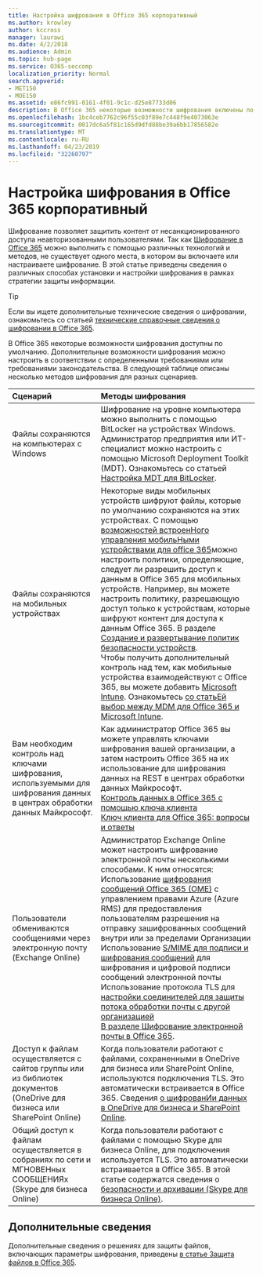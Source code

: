 ```yaml
---
title: Настройка шифрования в Office 365 корпоративный
ms.author: krowley
author: kccross
manager: laurawi
ms.date: 4/2/2018
ms.audience: Admin
ms.topic: hub-page
ms.service: O365-seccomp
localization_priority: Normal
search.appverid:
- MET150
- MOE150
ms.assetid: e86fc991-0161-4f01-9c1c-d25e87733d06
description: В Office 365 некоторые возможности шифрования включены по умолчанию; другие возможности можно настроить в соответствии с определенными требованиями соответствия требованиям или юридическим требованиям.
ms.openlocfilehash: 1bc4ceb7762c96f55c03f89e7c448f9e4073063e
ms.sourcegitcommit: 0017dc6a5f81c165d9dfd88be39a6bb17856582e
ms.translationtype: MT
ms.contentlocale: ru-RU
ms.lasthandoff: 04/23/2019
ms.locfileid: "32260797"
---
```

# <a name="set-up-encryption-in-office-365-enterprise"></a>Настройка шифрования в Office 365 корпоративный

Шифрование позволяет защитить контент от несанкционированного доступа неавторизованными пользователями. Так как [Шифрование в Office 365](encryption.md) можно выполнить с помощью различных технологий и методов, не существует одного места, в котором вы включаете или настраиваете шифрование. В этой статье приведены сведения о различных способах установки и настройки шифрования в рамках стратегии защиты информации.
  
> [!TIP]
> Если вы ищете дополнительные технические сведения о шифровании, ознакомьтесь со статьей [технические справочные сведения о шифровании в Office 365](technical-reference-details-about-encryption.md).
  
В Office 365 некоторые возможности шифрования доступны по умолчанию. Дополнительные возможности шифрования можно настроить в соответствии с определенными требованиями или требованиями законодательства. В следующей таблице описаны несколько методов шифрования для разных сценариев.
  
|**Сценарий**|**Методы шифрования**|
|:-----|:-----|
|Файлы сохраняются на компьютерах с Windows  <br/> |Шифрование на уровне компьютера можно выполнить с помощью BitLocker на устройствах Windows. Администратор предприятия или ИТ-специалист можно настроить с помощью Microsoft Deployment Toolkit (MDT). Ознакомьтесь со статьей [Настройка MDT для BitLocker](https://go.microsoft.com/fwlink/?linkid=849282).  <br/> |
|Файлы сохраняются на мобильных устройствах  <br/> |Некоторые виды мобильных устройств шифруют файлы, которые по умолчанию сохраняются на этих устройствах. С помощью [возможностей встроенНого управления мобильНыми устройствами для office 365](https://support.office.com/article/a1da44e5-7475-4992-be91-9ccec25905b0)можно настроить политики, определяющие, следует ли разрешить доступ к данным в Office 365 для мобильных устройств. Например, вы можете настроить политику, разрешающую доступ только к устройствам, которые шифруют контент для доступа к данным Office 365. В разделе [Создание и развертывание политик безопасности устройств](https://support.office.com/article/d310f556-8bfb-497b-9bd7-fe3c36ea2fd6).  <br/> Чтобы получить дополнительный контроль над тем, как мобильные устройства взаимодействуют с Office 365, вы можете добавить [Microsoft Intune](https://aka.ms/qzln04). Ознакомьтесь [со статьЕй выбор между MDM для Office 365 и Microsoft Intune](https://support.office.com/article/c93d9ab9-efb2-4349-9b93-30c30562ee22).  <br/> |
|Вам необходим контроль над ключами шифрования, используемыми для шифрования данных в центрах обработки данных Майкрософт.  <br/> | Как администратор Office 365 вы можете управлять ключами шифрования вашей организации, а затем настроить Office 365 на их использование для шифрования данных на REST в центрах обработки данных Майкрософт.  <br/> [Контроль данных в Office 365 с помощью ключа клиента](controlling-your-data-using-customer-key.md) <br/> [Ключ клиента для Office 365: вопросы и ответы](service-encryption-with-customer-key-faq.md) <br/> |
|Пользователи обмениваются сообщениями через электронную почту (Exchange Online)  <br/> | Администратор Exchange Online может настроить шифрование электронной почты несколькими способами. К ним относятся:  <br/>  Использование [шифрования сообщений Office 365 (OME)](set-up-new-message-encryption-capabilities.md) с управлением правами Azure (Azure RMS) для предоставления пользователям разрешения на отправку зашифрованных сообщений внутри или за пределами Организации  <br/>  Использование [S/MIME для подписи и шифрования сообщений](https://aka.ms/c6dozg) для шифрования и цифровой подписи сообщений электронной почты  <br/>  Использование протокола TLS для [настройки соединителей для защиты потока обработки почты с другой организацией](https://aka.ms/hs809p) <br/>  [В разделе Шифрование электронной почты в Office 365](https://aka.ms/hic3f7).  <br/> |
|Доступ к файлам осуществляется с сайтов группы или из библиотек документов (OneDrive для бизнеса или SharePoint Online)  <br/> |Когда пользователи работают с файлами, сохраненными в OneDrive для бизнеса или SharePoint Online, используются подключения TLS. Это автоматически встраивается в Office 365. Сведения [о шифрованИи данных в OneDrive для бизнеса и SharePoint Online](https://go.microsoft.com/fwlink/?linkid=526379).  <br/> |
|Общий доступ к файлам осуществляется в собраниях по сети и МГНОВЕНных СООБЩЕНИЯх (Skype для бизнеса Online)  <br/> |Когда пользователи работают с файлами с помощью Skype для бизнеса Online, для подключения используется TLS. Это автоматически встраивается в Office 365. В этой статье содержатся сведения о [безопасности и архивации (Skype для бизнеса Online)](https://aka.ms/nuq4ws).  <br/> |

## <a name="additional-information"></a>Дополнительные сведения

Дополнительные сведения о решениях для защиты файлов, включающих параметры шифрования, приведены [в статье Защита файлов в Office 365](https://www.microsoft.com/en-us/download/details.aspx?id=55523).